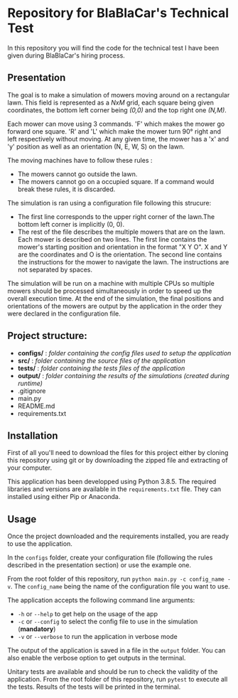 # Repository for BlaBlaCar's​ ​Technical Test

In this repository you will find the code for the technical test I have been given during BlaBlaCar's hiring process.

## Presentation

The goal is to make a simulation of mowers moving around on a rectangular lawn. This field is represented as a *NxM* grid, each square being given coordinates, the bottom left corner being *(0,0)* and the top right one *(N,M)*.

Each mower can move using 3 commands. 'F' which makes the mower go forward one square. 'R' and 'L' which make the mower turn 90° right and left respectively without moving. At any given time, the mower has a 'x' and 'y' position as well as an orientation (N, E, W, S) on the lawn.

The moving machines have to follow these rules :
- The mowers cannot go outside the lawn.
- The mowers cannot go on a occupied square.
If a command would break these rules, it is discarded.

The simulation is ran using a configuration file following this strucure:
- The first line corresponds to the upper right corner of the lawn.The bottom left corner is
implicitly (0, 0).
- The rest of the file describes the multiple mowers that are on the lawn. Each mower is described on two lines. The first line contains the mower's starting position and orientation in the format "X Y O". X and Y are the coordinates and O is the orientation. The second line contains the instructions for the mower to navigate the lawn. The instructions are not separated by spaces.

The simulation will be run on a machine with multiple CPUs so multiple mowers should be processed simultaneously in order to speed up the overall execution time.
At the end of the simulation, the final positions and orientations of the mowers are output by the application in the order they were declared in the configuration file.

## Project structure:
- **configs/** : *folder containing the config files used to setup the application*
- **src/** : *folder containing the source files of the application*
- **tests/** : *folder containing the tests files of the application*
- **output/** : *folder containing the results of the simulations (created during runtime)*
- .gitignore
- main.py
- README.md
- requirements.txt

## Installation

First of all you'll need to download the files for this project either by cloning this repository using git or by downloading the zipped file and extracting of your computer.

This application has been developped using Python 3.8.5. The required libraries and versions are available in the `requirements.txt` file. They can installed using either Pip or Anaconda.

## Usage

Once the project downloaded and the requirements installed, you are ready to use the application.

In the `configs` folder, create your configuration file (following the rules described in the presentation section) or use the example one.

From the root folder of this repository, run `python main.py -c config_name -v`. The `config_name` being the name of the configuration file you want to use.

The application accepts the following command line arguments:
- `-h` or `--help` to get help on the usage of the app
- `-c` or `--config` to select the config file to use in the simulation (**mandatory**)
- `-v` or `--verbose` to run the application in verbose mode

The output of the application is saved in a file in the `output` folder. You can also enable the verbose option to get outputs in the terminal.

Unitary tests are available and should be run to check the validity of the application. From the root folder of this repository, run `pytest` to execute all the tests. Results of the tests will be printed in the terminal.